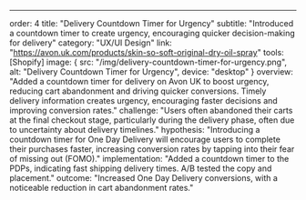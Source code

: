 ---
order: 4
title: "Delivery Countdown Timer for Urgency"
subtitle: "Introduced a countdown timer to create urgency, encouraging quicker decision-making for delivery"
category: "UX/UI Design"
link: "https://avon.uk.com/products/skin-so-soft-original-dry-oil-spray"
tools: [Shopify]
image: {
    src: "/img/delivery-countdown-timer-for-urgency.png",
    alt: "Delivery Countdown Timer for Urgency",
    device: "desktop"
}
overview: "Added a countdown timer for delivery on Avon UK to boost urgency, reducing cart abandonment and driving quicker conversions. Timely delivery information creates urgency, encouraging faster decisions and improving conversion rates."
challenge: "Users often abandoned their carts at the final checkout stage, particularly during the delivery phase, often due to uncertainty about delivery timelines."
hypothesis: "Introducing a countdown timer for One Day Delivery will encourage users to complete their purchases faster, increasing conversion rates by tapping into their fear of missing out (FOMO)."
implementation: "Added a countdown timer to the PDPs, indicating fast shipping delivery times. A/B tested the copy and placement."
outcome: "Increased One Day Delivery conversions, with a noticeable reduction in cart abandonment rates."